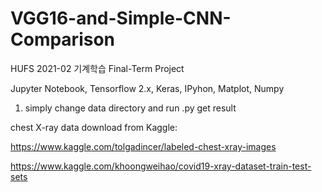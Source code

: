 # VGG16-and-Simple-CNN-Comparison
HUFS 2021-02 기계학습 Final-Term Project

Jupyter Notebook, Tensorflow 2.x, Keras, IPyhon, Matplot, Numpy

1. simply change data directory and run .py get result

chest X-ray data download from Kaggle:

https://www.kaggle.com/tolgadincer/labeled-chest-xray-images

https://www.kaggle.com/khoongweihao/covid19-xray-dataset-train-test-sets
